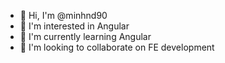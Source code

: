 - 👋 Hi, I'm @minhnd90
- 👀 I'm interested in Angular
- 🌱 I'm currently learning Angular
- 💞️ I'm looking to collaborate on FE development

<!---
minhnd90/minhnd90 is a ✨ special ✨ repository because its `README.md` (this file) appears on your GitHub profile.
You can click the Preview link to take a look at your changes.
--->
